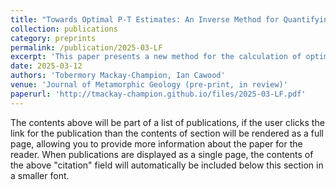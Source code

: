 ```yaml
---
title: "Towards Optimal P-T Estimates: An Inverse Method for Quantifying P-T Conditions and Uncertainty in Phase Equilibrium Modelling"
collection: publications
category: preprints
permalink: /publication/2025-03-LF
excerpt: 'This paper presents a new method for the calculation of optimal P-T estimates from metamorphic rocks.'
date: 2025-03-12
authors: 'Tobermory Mackay-Champion, Ian Cawood'
venue: 'Journal of Metamorphic Geology (pre-print, in review)'
paperurl: 'http://tmackay-champion.github.io/files/2025-03-LF.pdf'
---
```


The contents above will be part of a list of publications, if the user clicks the link for the publication than the contents of section will be rendered as a full page, allowing you to provide more information about the paper for the reader. When publications are displayed as a single page, the contents of the above "citation" field will automatically be included below this section in a smaller font.
